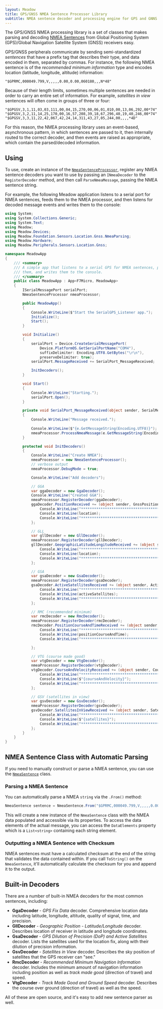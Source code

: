 ```yaml
---
layout: Meadow
title: GPS/GNSS NMEA Sentence Processor Library
subtitle: NMEA sentence decoder and processing engine for GPS and GNNS systems.
---
```


The GPS/GNSS NMEA processing library is a set of classes that makes parsing and decoding [NMEA Sentences](https://gpsd.gitlab.io/gpsd/NMEA.html) from Global Positioning System (GPS)/Global Navigation Satellite System (GNSS) receivers easy. 

GPS/GNSS peripherals communicate by sending semi-standardized _sentences_ that have a prefix tag that describes their type, and data encoded in them, separated by commas. For instance, the following NMEA sentence is of the _recommended minimum information_ type and encodes location (latitude, longitude, altitude) information:

```
"$GPRMC,000049.799,V,,,,,0.00,0.00,060180,,,N*48"
```

Because of their length limits, sometimes multiple sentences are needed in order to carry an entire set of information. For example, _satellites in view_ sentences will often come in groups of three or four:

```
"$GPGSV,3,1,11,03,03,111,00,04,15,270,00,06,01,010,00,13,06,292,00*74"
"$GPGSV,3,2,11,14,25,170,00,16,57,208,39,18,67,296,40,19,40,246,00*74"
"$GPGSV,3,3,11,22,42,067,42,24,14,311,43,27,05,244,00,,,,*4D"
```

For this reason, the NMEA processing library uses an event-based, asynchronous pattern, in which sentences are passed to it, then internally routed to the correct decoder, and then events are raised as appropriate, which contain the parsed/decoded information.

## Using

To use, create an instance of the [`NmeaSentenceProcessor`](/docs/api/Meadow.Foundation/Meadow.Foundation.Sensors.Location.Gnss.NmeaParsing/NmeaSentenceProcessor/), register any NMEA sentence decoders you want to use by passing an `INmeaDecoder` to the `RegisterDecoder` method, and then call `ParseNmeaMessage`, passing the NMEA sentence string. 

For example, the following Meadow application listens to a serial port for NMEA sentences, feeds them to the NMEA processor, and then listens for decoded message events and writes them to the console:

```csharp
using System;
using System.Collections.Generic;
using System.Text;
using Meadow;
using Meadow.Devices;
using Meadow.Foundation.Sensors.Location.Gnss.NmeaParsing;
using Meadow.Hardware;
using Meadow.Peripherals.Sensors.Location.Gnss;

namespace MeadowApp
{
    /// <summary>
    /// A simple app that listens to a serial GPS for NMEA sentences, parses
    /// them, and writes them to the console.
    /// </summary>
    public class MeadowApp : App<F7Micro, MeadowApp>
    {
        ISerialMessagePort serialPort;
        NmeaSentenceProcessor nmeaProcessor;

        public MeadowApp()
        {
            Console.WriteLine($"Start the SerialGPS_Listener app.");
            Initialize();
            Start();
        }

        void Initialize()
        {
            serialPort = Device.CreateSerialMessagePort(
                Device.PlatformOS.GetSerialPortName("COM4"),
                suffixDelimiter: Encoding.UTF8.GetBytes("\r\n"),
                preserveDelimiter: true);
            serialPort.MessageReceived += SerialPort_MessageReceived;

            InitDecoders();
        }

        void Start()
        {
            Console.WriteLine("Starting.");
            serialPort.Open();
        }

        private void SerialPort_MessageReceived(object sender, SerialMessageData e)
        {
            Console.WriteLine("Message received.");
            
            Console.WriteLine($"{e.GetMessageString(Encoding.UTF8)}");
            nmeaProcessor.ProcessNmeaMessage(e.GetMessageString(Encoding.UTF8));
        }

        protected void InitDecoders()
        {
            Console.WriteLine("Create NMEA");
            nmeaProcessor = new NmeaSentenceProcessor();
            // verbose output
            nmeaProcessor.DebugMode = true;

            Console.WriteLine("Add decoders");

            // GGA
            var ggaDecoder = new GgaDecoder();
            Console.WriteLine("Created GGA");
            nmeaProcessor.RegisterDecoder(ggaDecoder);
            ggaDecoder.PositionReceived += (object sender, GnssPositionInfo location) => {
                Console.WriteLine("*********************************************");
                Console.WriteLine(location);
                Console.WriteLine("*********************************************");
            };

            // GLL
            var gllDecoder = new GllDecoder();
            nmeaProcessor.RegisterDecoder(gllDecoder);
            gllDecoder.GeographicLatitudeLongitudeReceived += (object sender, GnssPositionInfo location) => {
                Console.WriteLine("*********************************************");
                Console.WriteLine(location);
                Console.WriteLine("*********************************************");
            };

            // GSA
            var gsaDecoder = new GsaDecoder();
            nmeaProcessor.RegisterDecoder(gsaDecoder);
            gsaDecoder.ActiveSatellitesReceived += (object sender, ActiveSatellites activeSatellites) => {
                Console.WriteLine("*********************************************");
                Console.WriteLine(activeSatellites);
                Console.WriteLine("*********************************************");
            };

            // RMC (recommended minimum)
            var rmcDecoder = new RmcDecoder();
            nmeaProcessor.RegisterDecoder(rmcDecoder);
            rmcDecoder.PositionCourseAndTimeReceived += (object sender, GnssPositionInfo positionCourseAndTime) => {
                Console.WriteLine("*********************************************");
                Console.WriteLine(positionCourseAndTime);
                Console.WriteLine("*********************************************");

            };

            // VTG (course made good)
            var vtgDecoder = new VtgDecoder();
            nmeaProcessor.RegisterDecoder(vtgDecoder);
            vtgDecoder.CourseAndVelocityReceived += (object sender, CourseOverGround courseAndVelocity) => {
                Console.WriteLine("*********************************************");
                Console.WriteLine($"{courseAndVelocity}");
                Console.WriteLine("*********************************************");
            };

            // GSV (satellites in view)
            var gsvDecoder = new GsvDecoder();
            nmeaProcessor.RegisterDecoder(gsvDecoder);
            gsvDecoder.SatellitesInViewReceived += (object sender, SatellitesInView satellites) => {
                Console.WriteLine("*********************************************");
                Console.WriteLine($"{satellites}");
                Console.WriteLine("*********************************************");
            };
        }
    }
}
```

    
## NMEA Sentence Class with Automatic Parsing

If you need to manually construct or parse a NMEA sentence, you can use the [`NmeaSentence`](/docs/api/Meadow/Meadow.Peripherals.Sensors.Location.Gnss/NmeaSentence/) class.

### Parsing a NMEA Sentence

You can automatically parse a NMEA `string` via the `.From()` method:

```csharp
NmeaSentence sentence = NmeaSentence.From("$GPRMC,000049.799,V,,,,,0.00,0.00,060180,,,N*48");
```

This will create a new instance of the `NmeaSentence` class with the NMEA data populated and accessible via its properties. To access the data elements of the actual message, you can access the `DataElements` property which is a  `List<string>` containing each string element.

### Outputting a NMEA Sentence with Checksum

NMEA sentences must have a calculated checksum at the end of the string that validates the data contained within. If you call `ToString()` on the `NmeaSentence`, it'll automatically calculate the checksum for you and append it to the output.
    
## Built-in Decoders

There are a number of built-in NMEA decoders for the most common sentences, including:

 * **GgaDecoder** - _GPS Fix Data_ decoder. Comprehensive location data including latitude, longitude, altitude, quality of signal, time, and precision.
 * **GllDecoder** - _Geographic Position - Latitude/Longitude_ decoder. Describes location of receiver in latitude and longitude coordinates.
 * **GsaDecoder** - _GPS Dilution of Precision (DoP) and Active Satellites_ decoder. Lists the satellites used for the location fix, along with their dilution of precision information.
 * **GsvDecoder** - _Satellites in View_ decoder. Describes the sky position of satellites that the GPS receiver can "see."
 * **RmcDecoder** - _Recommended Minimum Navigation Information_ decoder. Includes the minimum amount of navigation information including position as well as _track made good_ (direction of travel) and speed.
 * **VtgDecoder** - _Track Made Good and Ground Speed_ decoder. Describes the course over ground (direction of travel) as well as the speed.

All of these are open source, and it's easy to add new sentence parser as well.